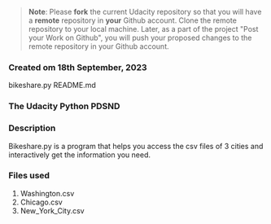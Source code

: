 >**Note**: Please **fork** the current Udacity repository so that you will have a **remote** repository in **your** Github account. Clone the remote repository to your local machine. Later, as a part of the project "Post your Work on Github", you will push your proposed changes to the remote repository in your Github account.

### Created om 18th September, 2023
bikeshare.py
README.md

### The Udacity Python PDSND


### Description
Bikeshare.py is a program that helps you access the csv files of 3 cities and interactively get the information you need.

### Files used
1. Washington.csv
2. Chicago.csv
3. New_York_City.csv
